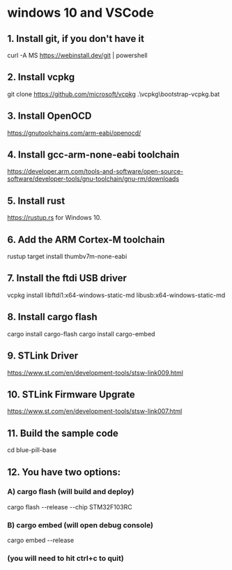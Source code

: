 # windows 10 and VSCode
## 1. Install git, if you don't have it
curl -A MS https://webinstall.dev/git | powershell

## 2. Install vcpkg
git clone https://github.com/microsoft/vcpkg
.\vcpkg\bootstrap-vcpkg.bat

## 3. Install OpenOCD
https://gnutoolchains.com/arm-eabi/openocd/

## 4. Install gcc-arm-none-eabi toolchain
https://developer.arm.com/tools-and-software/open-source-software/developer-tools/gnu-toolchain/gnu-rm/downloads

## 5. Install rust
https://rustup.rs for Windows 10.

## 6. Add the ARM Cortex-M toolchain
rustup target install thumbv7m-none-eabi

## 7. Install the ftdi USB driver
vcpkg install libftdi1:x64-windows-static-md libusb:x64-windows-static-md

## 8. Install cargo flash
cargo install cargo-flash
cargo install cargo-embed

## 9. STLink Driver
https://www.st.com/en/development-tools/stsw-link009.html

## 10. STLink Firmware Upgrate
https://www.st.com/en/development-tools/stsw-link007.html

## 11. Build the sample code
cd blue-pill-base

## 12. You have two options:
### A) cargo flash (will build and deploy)
cargo flash --release --chip STM32F103RC

### B) cargo embed (will open debug console)
cargo embed --release

### (you will need to hit ctrl+c to quit)

